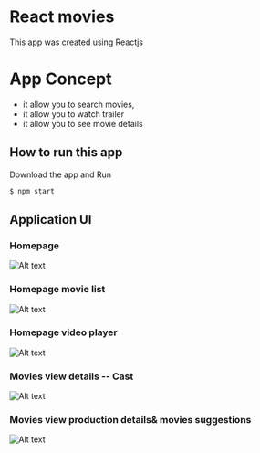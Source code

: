  # React movies
This app was created using Reactjs


 # App Concept
<ul>
 <li>it allow you to search movies,</li>
 <li>it allow you to watch trailer</li>
  <li>it allow you to see movie details</li>
</ul>

## How to run this app

Download the app and Run
```bash
$ npm start
```
 
 ## Application UI

### Homepage
![Alt text](src/assets/homepage.png "Home" )

### Homepage movie list
![Alt text](src/assets/homepage3.png "Home" )


### Homepage video player
![Alt text](src/assets/homepage2.png "Home" )

### Movies view details -- Cast
![Alt text](src/assets/homepag5.png "Home" )

### Movies view production details& movies suggestions
![Alt text](src/assets/homepag6.png "Home" )

 
